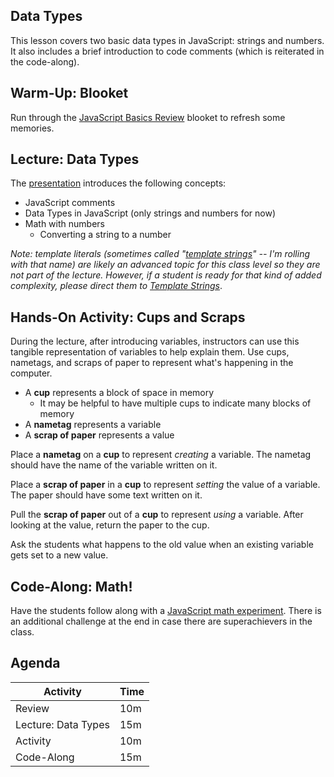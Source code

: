 ## Data Types
This lesson covers two basic data types in JavaScript: strings and numbers. It also includes a brief introduction to code comments (which is reiterated in the code-along).

## Warm-Up: Blooket
Run through the [JavaScript Basics Review](https://dashboard.blooket.com/set/641cac24f3913d08035edfbd) blooket to refresh some memories.

## Lecture: Data Types
The [presentation](DataTypes.pptx) introduces the following concepts:

- JavaScript comments
- Data Types in JavaScript (only strings and numbers for now)
- Math with numbers
    - Converting a string to a number

_Note: template literals (sometimes called "[template strings](https://developer.chrome.com/blog/es6-template-strings/)" -- I'm rolling with that name) are likely an advanced topic for this class level so they are not part of the lecture. However, if a student is ready for that kind of added complexity, please direct them to [Template Strings](TemplateStrings.md)_.

## Hands-On Activity: Cups and Scraps
During the lecture, after introducing variables, instructors can use this tangible representation of variables to help explain them. Use cups, nametags, and scraps of paper to represent what's happening in the computer.

- A **cup** represents a block of space in memory
    - It may be helpful to have multiple cups to indicate many blocks of memory
- A **nametag** represents a variable
- A **scrap of paper** represents a value

Place a **nametag** on a **cup** to represent _creating_ a variable. The nametag should have the name of the variable written on it.

Place a **scrap of paper** in a **cup** to represent _setting_ the value of a variable. The paper should have some text written on it.

Pull the **scrap of paper** out of a **cup** to represent _using_ a variable. After looking at the value, return the paper to the cup.

Ask the students what happens to the old value when an existing variable gets set to a new value.

## Code-Along: Math!
Have the students follow along with a [JavaScript math experiment](CodeAlong.md). There is an additional challenge at the end in case there are superachievers in the class.

## Agenda

| Activity | Time |
|-|-|
| Review | 10m |
| Lecture: Data Types | 15m |
| Activity | 10m |
| Code-Along | 15m |

